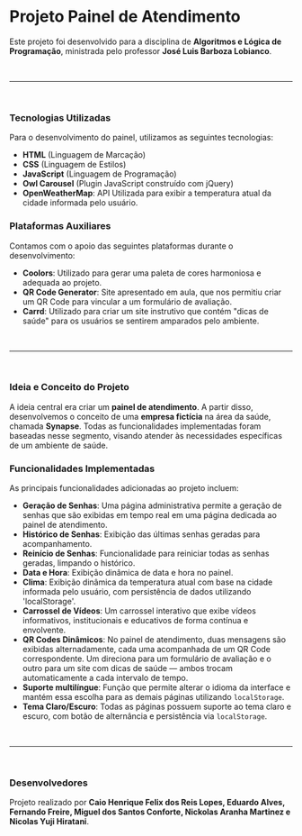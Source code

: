 # Projeto Painel de Atendimento
Este projeto foi desenvolvido para a disciplina de **Algoritmos e Lógica de Programação**, ministrada pelo professor **José Luis Barboza Lobianco**.

<br>

---

<br>

### Tecnologias Utilizadas

Para o desenvolvimento do painel, utilizamos as seguintes tecnologias:

* **HTML** (Linguagem de Marcação)
* **CSS** (Linguagem de Estilos)
* **JavaScript** (Linguagem de Programação)
* **Owl Carousel** (Plugin JavaScript construído com jQuery)
* **OpenWeatherMap**: API Utilizada para exibir a temperatura atual da cidade informada pelo usuário.


### Plataformas Auxiliares

Contamos com o apoio das seguintes plataformas durante o desenvolvimento:

* **Coolors**: Utilizado para gerar uma paleta de cores harmoniosa e adequada ao projeto.
* **QR Code Generator**: Site apresentado em aula, que nos permitiu criar um QR Code para vincular a um formulário de avaliação.  
* **Carrd**: Utilizado para criar um site instrutivo que contém "dicas de saúde" para os usuários se sentirem amparados pelo ambiente.
<br>

---

<br>


### Ideia e Conceito do Projeto
 
A ideia central era criar um **painel de atendimento**. A partir disso, desenvolvemos o conceito de uma **empresa fictícia** na área da saúde, chamada **Synapse**. Todas as funcionalidades implementadas foram baseadas nesse segmento, visando atender às necessidades específicas de um ambiente de saúde.


### Funcionalidades Implementadas

As principais funcionalidades adicionadas ao projeto incluem:

* **Geração de Senhas**: Uma página administrativa permite a geração de senhas que são exibidas em tempo real em uma página dedicada ao painel de atendimento.
* **Histórico de Senhas**: Exibição das últimas senhas geradas para acompanhamento.
* **Reinício de Senhas**: Funcionalidade para reiniciar todas as senhas geradas, limpando o histórico.
* **Data e Hora**: Exibição dinâmica de data e hora no painel.
* **Clima**: Exibição dinâmica da temperatura atual com base na cidade informada pelo usuário, com persistência de dados utilizando 'localStorage'.
* **Carrossel de Vídeos**: Um carrossel interativo que exibe vídeos informativos, institucionais e educativos de forma contínua e envolvente.
* **QR Codes Dinâmicos**: No painel de atendimento, duas mensagens são exibidas alternadamente, cada uma acompanhada de um QR Code correspondente. Um direciona para um formulário de avaliação e o outro para um site com dicas de saúde — ambos trocam automaticamente a cada intervalo de tempo.
* **Suporte multilíngue**: Função que permite alterar o idioma da interface e mantém essa escolha para as demais páginas utilizando `localStorage`.
* **Tema Claro/Escuro**: Todas as páginas possuem suporte ao tema claro e escuro, com botão de alternância e persistência via `localStorage`.

<br>

---

<br>

### Desenvolvedores

Projeto realizado por **Caio Henrique Felix dos Reis Lopes, Eduardo Alves, Fernando Freire, Miguel dos Santos Conforte, Nickolas Aranha Martinez e Nicolas Yuji Hiratani**.